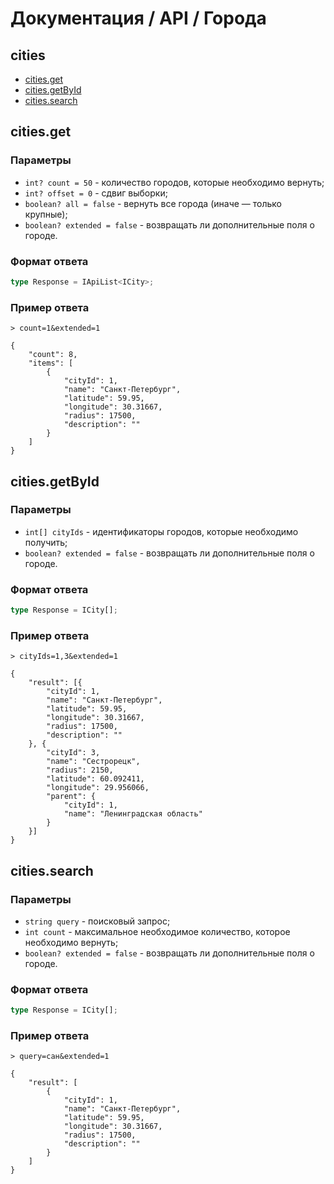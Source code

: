 # Документация / API / Города
## cities
* [cities.get](#citiesget)
* [cities.getById](#citiesgetbyid)
* [cities.search](#citiessearch)

## cities.get
### Параметры
* `int? count = 50` - количество городов, которые необходимо вернуть;
* `int? offset = 0` - сдвиг выборки;
* `boolean? all = false` - вернуть все города (иначе — только крупные);
* `boolean? extended = false` - возвращать ли дополнительные поля о городе.

### Формат ответа
```ts
type Response = IApiList<ICity>;
```

### Пример ответа
`> count=1&extended=1`
```json5
{
    "count": 8,
    "items": [
        {
            "cityId": 1,
            "name": "Санкт-Петербург",
            "latitude": 59.95,
            "longitude": 30.31667,
            "radius": 17500,
            "description": ""
        }
    ]
}
```

## cities.getById
### Параметры
* `int[] cityIds` - идентификаторы городов, которые необходимо получить;
* `boolean? extended = false` - возвращать ли дополнительные поля о городе.

### Формат ответа
```ts
type Response = ICity[];
```

### Пример ответа
`> cityIds=1,3&extended=1`
```json5
{
    "result": [{
        "cityId": 1,
        "name": "Санкт-Петербург",
        "latitude": 59.95,
        "longitude": 30.31667,
        "radius": 17500,
        "description": ""
    }, {
        "cityId": 3,
        "name": "Сестрорецк",
        "radius": 2150,
        "latitude": 60.092411,
        "longitude": 29.956066,
        "parent": {
            "cityId": 1,
            "name": "Ленинградская область"
        }
    }]
}
```

## cities.search
### Параметры
* `string query` - поисковый запрос;
* `int count` - максимальное необходимое количество, которое необходимо вернуть;
* `boolean? extended = false` - возвращать ли дополнительные поля о городе.

### Формат ответа
```ts
type Response = ICity[];
```

### Пример ответа
`> query=сан&extended=1`
```json5
{
    "result": [
        {
            "cityId": 1,
            "name": "Санкт-Петербург",
            "latitude": 59.95,
            "longitude": 30.31667,
            "radius": 17500,
            "description": ""
        }
    ]
}
```
